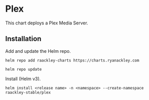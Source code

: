 # Plex

This chart deploys a Plex Media Server.

## Installation

Add and update the Helm repo.

```
helm repo add raackley-charts https://charts.ryanackley.com
```

```
helm repo update
```

Install (Helm v3).

```
helm install <release name> -n <namespace> --create-namespace raackley-stable/plex
```
